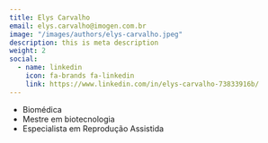 ```yaml
---
title: Elys Carvalho
email: elys.carvalho@imogen.com.br
image: "/images/authors/elys-carvalho.jpeg"
description: this is meta description
weight: 2
social:
  - name: linkedin
    icon: fa-brands fa-linkedin
    link: https://www.linkedin.com/in/elys-carvalho-73833916b/
---
```


* Biomédica
* Mestre em biotecnologia
* Especialista em Reprodução Assistida
